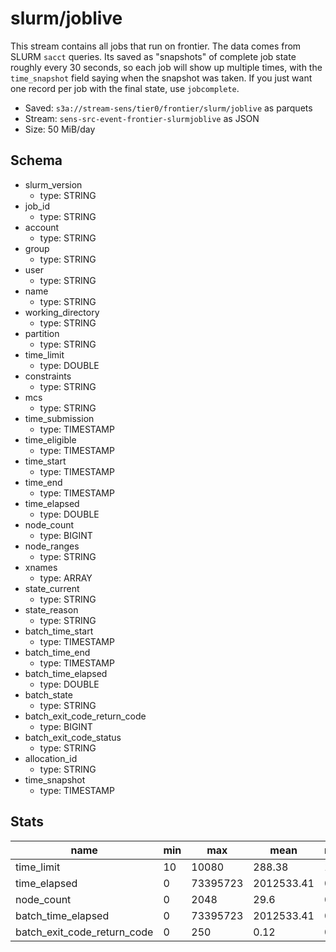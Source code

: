 # slurm/joblive
This stream contains all jobs that run on frontier. The data comes from SLURM `sacct` queries.
Its saved as "snapshots" of complete job state roughly every 30 seconds, so each job will show up
multiple times, with the `time_snapshot` field saying when the snapshot was taken. If you just want
one record per job with the final state, use `jobcomplete`.

- Saved: `s3a://stream-sens/tier0/frontier/slurm/joblive` as parquets
- Stream: `sens-src-event-frontier-slurmjoblive` as JSON
- Size: 50 MiB/day

## Schema

- slurm_version
    - type: STRING
- job_id
    - type: STRING
- account
    - type: STRING
- group
    - type: STRING
- user
    - type: STRING
- name
    - type: STRING
- working_directory
    - type: STRING
- partition
    - type: STRING
- time_limit
    - type: DOUBLE
- constraints
    - type: STRING
- mcs
    - type: STRING
- time_submission
    - type: TIMESTAMP
- time_eligible
    - type: TIMESTAMP
- time_start
    - type: TIMESTAMP
- time_end
    - type: TIMESTAMP
- time_elapsed
    - type: DOUBLE
- node_count
    - type: BIGINT
- node_ranges
    - type: STRING
- xnames
    - type: ARRAY<STRING>
- state_current
    - type: STRING
- state_reason
    - type: STRING
- batch_time_start
    - type: TIMESTAMP
- batch_time_end
    - type: TIMESTAMP
- batch_time_elapsed
    - type: DOUBLE
- batch_state
    - type: STRING
- batch_exit_code_return_code
    - type: BIGINT
- batch_exit_code_status
    - type: STRING
- allocation_id
    - type: STRING
- time_snapshot
    - type: TIMESTAMP

## Stats

|name                       |min|max     |mean      |median|stddev     |
|---------------------------|---|--------|----------|------|-----------|
|time_limit                 |10 |10080   |288.38    |120   |968.45     |
|time_elapsed               |0  |73395723|2012533.41|0     |11829686.51|
|node_count                 |0  |2048    |29.6      |0     |143.76     |
|batch_time_elapsed         |0  |73395723|2012533.41|0     |11829686.51|
|batch_exit_code_return_code|0  |250     |0.12      |0     |4.41       |
